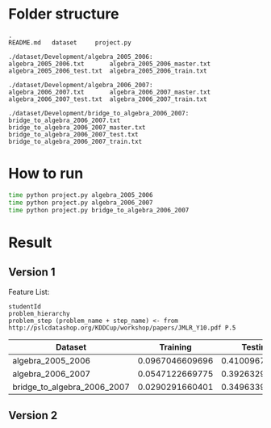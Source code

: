 # Folder structure
```ls
.
README.md	dataset		project.py

./dataset/Development/algebra_2005_2006:
algebra_2005_2006.txt		algebra_2005_2006_master.txt	algebra_2005_2006_test.txt	algebra_2005_2006_train.txt

./dataset/Development/algebra_2006_2007:
algebra_2006_2007.txt		algebra_2006_2007_master.txt	algebra_2006_2007_test.txt	algebra_2006_2007_train.txt

./dataset/Development/bridge_to_algebra_2006_2007:
bridge_to_algebra_2006_2007.txt		bridge_to_algebra_2006_2007_master.txt	bridge_to_algebra_2006_2007_test.txt	bridge_to_algebra_2006_2007_train.txt

```

# How to run
```sh
time python project.py algebra_2005_2006
time python project.py algebra_2006_2007
time python project.py bridge_to_algebra_2006_2007
```

# Result

## Version 1
Feature List:
```
studentId
problem_hierarchy
problem_step (problem_name + step_name) <- from http://pslcdatashop.org/KDDCup/workshop/papers/JMLR_Y10.pdf P.5
```

| Dataset      | Training    | Testing  |
| -------------|-------------|----------|
| algebra_2005_2006|0.0967046609696|0.410096769405|
| algebra_2006_2007|0.0547122669775|0.392632958868|
| bridge_to_algebra_2006_2007|0.0290291660401|0.349633911083|

## Version 2
